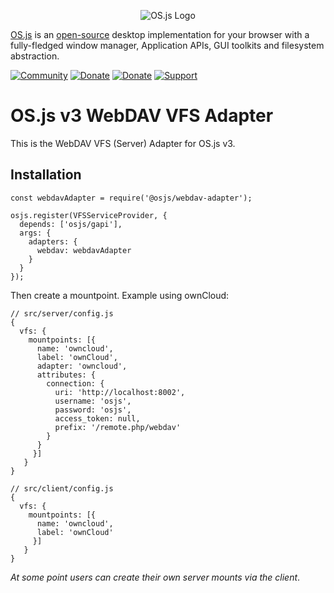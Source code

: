 <p align="center">
  <img alt="OS.js Logo" src="https://raw.githubusercontent.com/os-js/gfx/master/logo-big.png" />
</p>

[OS.js](https://www.os-js.org/) is an [open-source](https://raw.githubusercontent.com/os-js/OS.js/master/LICENSE) desktop implementation for your browser with a fully-fledged window manager, Application APIs, GUI toolkits and filesystem abstraction.

[![Community](https://img.shields.io/badge/join-community-green.svg)](https://community.os-js.org/)
[![Donate](https://img.shields.io/badge/liberapay-donate-yellowgreen.svg)](https://liberapay.com/os-js/)
[![Donate](https://img.shields.io/badge/paypal-donate-yellow.svg)](https://www.paypal.com/cgi-bin/webscr?cmd=_donations&business=andersevenrud%40gmail%2ecom&lc=NO&currency_code=USD&bn=PP%2dDonationsBF%3abtn_donate_SM%2egif%3aNonHosted)
[![Support](https://img.shields.io/badge/patreon-support-orange.svg)](https://www.patreon.com/user?u=2978551&ty=h&u=2978551)

# OS.js v3 WebDAV VFS Adapter

This is the WebDAV VFS (Server) Adapter for OS.js v3.

## Installation

```
const webdavAdapter = require('@osjs/webdav-adapter');

osjs.register(VFSServiceProvider, {
  depends: ['osjs/gapi'],
  args: {
    adapters: {
      webdav: webdavAdapter
    }
  }
});
```

Then create a mountpoint. Example using ownCloud:

```
// src/server/config.js
{
  vfs: {
    mountpoints: [{
      name: 'owncloud',
      label: 'ownCloud',
      adapter: 'owncloud',
      attributes: {
        connection: {
          uri: 'http://localhost:8002',
          username: 'osjs',
          password: 'osjs',
          access_token: null,
          prefix: '/remote.php/webdav'
        }
      }
     }]
   }
}

// src/client/config.js
{
  vfs: {
    mountpoints: [{
      name: 'owncloud',
      label: 'ownCloud'
     }]
   }
}
```

*At some point users can create their own server mounts via the client*.
